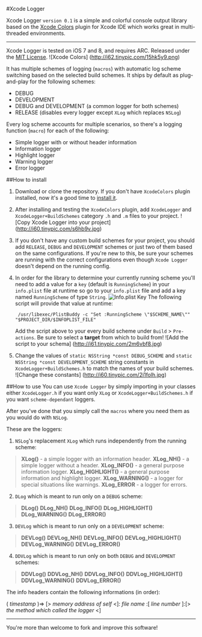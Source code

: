 #Xcode Logger

Xcode Logger `version 0.1` is a simple and colorful console output library based on the [Xcode Colors](https://github.com/robbiehanson/XcodeColors) plugin for Xcode IDE which works great in multi-threaded environments.

---
Xcode Logger is tested on iOS 7 and 8, and requires ARC. Released under the [MIT License](https://github.com/codeFi/XcodeLogger/blob/master/LICENSE).
![Xcode Colors]
(http://i62.tinypic.com/15hk5y9.png)

It has multiple schemes of logging (`macros`) with automatic log scheme switching based on the selected build schemes. It ships by default as plug-and-play for the following schemes:     
 - DEBUG
 - DEVELOPMENT
 - DEBUG and DEVELOPMENT (a common logger for both schemes)
 - RELEASE (disables every logger except `XLog` which replaces `NSLog`)

Every log scheme accounts for multiple scenarios, so there's a logging function (`macro`) for each of the following:
 - Simple logger with or without header information
 - Information logger
 - Highlight logger
 - Warning logger
 - Error logger

##How to install

1. Download or clone the repository. If you don't have `XcodeColors` plugin installed, now it's a good time to [install it](https://github.com/robbiehanson/XcodeColors).

2. After installing  and testing the `XcodeColors` plugin, add `XcodeLogger` and `XcodeLogger+BuildSchemes` category `.h` and `.m` files to your project.
![Copy Xcode Logger into your project]
(http://i60.tinypic.com/s6hb9v.jpg)

3. If you don't have any custom build schemes for your project, you should add `RELEASE`, `DEBUG` and `DEVELOPMENT` schemes or just two of them based on the same configurations. If you're new to this, be sure your schemes are running with the correct configurations even though `Xcode Logger` doesn't depend on the running config.

4. In order for the library to determine your currently running scheme you'll need to add a value for a `key` (default is `RunningScheme`) in your `info.plist` file at runtime so go to your `info.plist` file and add a key named `RunningScheme` of type `String`.
![Info.plist Key](http://i61.tinypic.com/r1c2ea.jpg)
The following script will provide that value at runtime:

		/usr/libexec/PlistBuddy -c "Set :RunningScheme \"$SCHEME_NAME\"" "$PROJECT_DIR/$INFOPLIST_FILE"		
		
	Add the script above to your every build scheme under `Build` > `Pre-actions`. Be sure to select a **target** from which to build from!
![Add the script to your schema]
(http://i61.tinypic.com/2m6vbf8.jpg)

5. Change the values of `static NSString *const DEBUG_SCHEME` and `static NSString *const DEVELOPMENT_SCHEME` string constants in `XcodeLogger+BuildSchemes.h` to match the names of your build schemes.
![Change these constants]
(http://i60.tinypic.com/2i1folh.jpg)

##How to use
You can use `Xcode Logger` by simply importing in your classes either `XcodeLogger.h` if you want only `XLog` or `XcodeLogger+BuildSchemes.h` if you want `scheme-dependant` loggers.

After you've done that you simply call the `macros` where you need them as you would do with `NSLog`.

These are the loggers:

1. `NSLog`'s replacement `XLog` which runs independently from the running scheme:
> **XLog()** - a simple logger with an information header.
**XLog_NH()** - a simple logger without a header.
**XLog_INFO()** - a general purpose information logger.
**XLog_HIGHLIGHT()** - a general purpose information and highlight logger.
**XLog_WARNING()** - a logger for special situations like warnings.
**XLog_ERROR** - a logger for errors.

2. `DLog` which is meant to run only on a `DEBUG` scheme:
> **DLog()** 
**DLog_NH()**
**DLog_INFO()**
**DLog_HIGHLIGHT()**
**DLog_WARNING()**
**DLog_ERROR()**

3. `DEVLog` which is meant to run only on a `DEVELOPMENT` scheme:
> **DEVLog()** 
**DEVLog_NH()**
**DEVLog_INFO()**
**DEVLog_HIGHLIGHT()**
**DEVLog_WARNING()**
**DEVLog_ERROR()**

4. `DDVLog` which is meant to run only on both `DEBUG` and `DEVELOPMENT` schemes:
> **DDVLog()** 
**DDVLog_NH()**
**DDVLog_INFO()**
**DDVLog_HIGHLIGHT()**
**DDVLog_WARNING()**
**DDVLog_ERROR()**

The info headers contain the following informations (in order):

( _timestamp_ )=> [> _memory address of self_ <]: _file name_ :[ _line number_ ]:[> _the method which called the logger_ <]

----

You're more than welcome to fork and improve this software!
